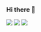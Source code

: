 ### Hi there 👋
<span > <img src="https://img.shields.io/badge/-python-E34F26?style=flat-square&logo=html5&logoColor=white" /> <img src="https://img.shields.io/badge/-c++-1572B6?style=flat-square&logo=css3" /> <img src="https://img.shields.io/badge/-JavaScript-oringe?style=flat-square&logo=javascript" /> </span>


